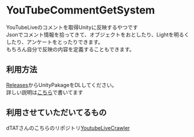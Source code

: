 # YouTubeCommentGetSystem
YouTubeLiveのコメントを取得Unityに反映するやつです  
Jsonでコメント情報を拾ってきて、オブジェクトをおとしたり、Lightを明るくしたり、アンケートをとったりできます。  
もちろん自分で反映の内容を定義することもできます。  

## 利用方法
[Releases](https://github.com/XakazukinX/YouTubeCommentGetSystem/releases)からUnityPakageをDLしてください。  
詳しい説明は[こちら](https://toylabo.tech/blog/skills/2397/)で書いてます

## 利用させていただいてるもの
dTATさんのこちらのリポジトリ[YoutubeLiveCrawler](https://github.com/dTAT/YoutubeLiveCrawler)  
